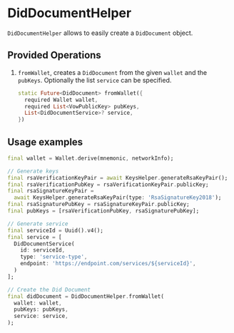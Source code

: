 # DidDocumentHelper

`DidDocumentHelper` allows to easily create a `DidDocument` object.

## Provided Operations

1. `fromWallet`, creates a `DidDocument` from the given `wallet` and the `pubKeys`. Optionally the list `service` can be specified.

    ```dart
    static Future<DidDocument> fromWallet({
      required Wallet wallet,
      required List<VowPublicKey> pubKeys,
      List<DidDocumentService>? service,
    })
    ```  

## Usage examples

```dart
final wallet = Wallet.derive(mnemonic, networkInfo);

// Generate keys
final rsaVerificationKeyPair = await KeysHelper.generateRsaKeyPair();
final rsaVerificationPubKey = rsaVerificationKeyPair.publicKey;
final rsaSignatureKeyPair =
  await KeysHelper.generateRsaKeyPair(type: 'RsaSignatureKey2018');
final rsaSignaturePubKey = rsaSignatureKeyPair.publicKey;
final pubKeys = [rsaVerificationPubKey, rsaSignaturePubKey];

// Generate service
final serviceId = Uuid().v4();
final service = [
  DidDocumentService(
    id: serviceId,
    type: 'service-type',
    endpoint: 'https://endpoint.com/services/${serviceId}',
  )
];

// Create the Did Document
final didDocument = DidDocumentHelper.fromWallet(
  wallet: wallet,
  pubKeys: pubKeys,
  service: service,
);
```
